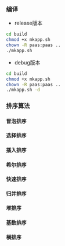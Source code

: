 ### 编译

- release版本
``` bash
cd build
chmod +x mkapp.sh
chown -R paas:paas ..
./mkapp.sh
```

- debug版本
``` bash
cd build
chmod +x mkapp.sh
chown -R paas:paas ..
./mkapp.sh -d
```

### 排序算法

#### 冒泡排序

#### 选择排序

#### 插入排序

#### 希尔排序

#### 快速排序

#### 归并排序

#### 堆排序

#### 基数排序

#### 横排序